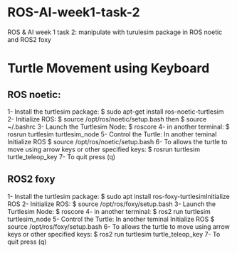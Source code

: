 # ROS-AI-week1-task-2
ROS & AI week 1 
task 2: manipulate with turulesim package in ROS noetic and ROS2 foxy

# Turtle Movement using Keyboard
## ROS noetic:
1-	Install the turtlesim package: $ sudo apt-get install ros-noetic-turtlesim
2-	Initialize ROS: $ source /opt/ros/noetic/setup.bash then $ source ~/.bashrc
3-	Launch the Turtlesim Node: $ roscore
4-  in another terminal: $ rosrun turtlesim turtlesim_node 
5-	Control the Turtle: In another teminal Initialize ROS $ source /opt/ros/noetic/setup.bash 
6-  To allows the turtle to move using arrow keys or other specified keys: $ rosrun turtlesim turtle_teleop_key
7-	To quit press (q)

## ROS2 foxy
1-	Install the turtlesim package: $ sudo apt install ros-foxy-turtlesimInitialize ROS
2-	Initialize ROS: $ source /opt/ros/foxy/setup.bash
3-	Launch the Turtlesim Node: $ roscore
4-  in another terminal: $ ros2 run turtlesim turtlesim_node
5-	Control the Turtle: In another teminal Initialize ROS $ source /opt/ros/foxy/setup.bash
6-  To allows the turtle to move using arrow keys or other specified keys: $ ros2 run turtlesim turtle_teleop_key
7-	To quit press (q)
